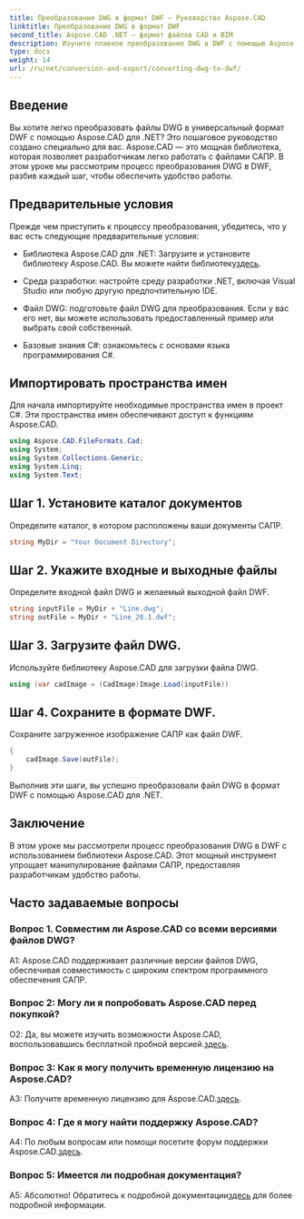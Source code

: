 ```yaml
---
title: Преобразование DWG в формат DWF — Руководство Aspose.CAD
linktitle: Преобразование DWG в формат DWF
second_title: Aspose.CAD .NET — формат файлов CAD и BIM
description: Изучите плавное преобразование DWG в DWF с помощью Aspose.CAD для .NET. Следуйте нашему пошаговому руководству, чтобы избежать проблем.
type: docs
weight: 14
url: /ru/net/conversion-and-export/converting-dwg-to-dwf/
---
```

## Введение

Вы хотите легко преобразовать файлы DWG в универсальный формат DWF с помощью Aspose.CAD для .NET? Это пошаговое руководство создано специально для вас. Aspose.CAD — это мощная библиотека, которая позволяет разработчикам легко работать с файлами САПР. В этом уроке мы рассмотрим процесс преобразования DWG в DWF, разбив каждый шаг, чтобы обеспечить удобство работы.

## Предварительные условия

Прежде чем приступить к процессу преобразования, убедитесь, что у вас есть следующие предварительные условия:

-  Библиотека Aspose.CAD для .NET: Загрузите и установите библиотеку Aspose.CAD. Вы можете найти библиотеку[здесь](https://releases.aspose.com/cad/net/).

- Среда разработки: настройте среду разработки .NET, включая Visual Studio или любую другую предпочтительную IDE.

- Файл DWG: подготовьте файл DWG для преобразования. Если у вас его нет, вы можете использовать предоставленный пример или выбрать свой собственный.

- Базовые знания C#: ознакомьтесь с основами языка программирования C#.

## Импортировать пространства имен

Для начала импортируйте необходимые пространства имен в проект C#. Эти пространства имен обеспечивают доступ к функциям Aspose.CAD.

```csharp
using Aspose.CAD.FileFormats.Cad;
using System;
using System.Collections.Generic;
using System.Linq;
using System.Text;
```

## Шаг 1. Установите каталог документов

Определите каталог, в котором расположены ваши документы САПР.

```csharp
string MyDir = "Your Document Directory";
```

## Шаг 2. Укажите входные и выходные файлы

Определите входной файл DWG и желаемый выходной файл DWF.

```csharp
string inputFile = MyDir + "Line.dwg";
string outFile = MyDir + "Line_20.1.dwf";
```

## Шаг 3. Загрузите файл DWG.

Используйте библиотеку Aspose.CAD для загрузки файла DWG.

```csharp
using (var cadImage = (CadImage)Image.Load(inputFile))
```

## Шаг 4. Сохраните в формате DWF.

Сохраните загруженное изображение САПР как файл DWF.

```csharp
{
    cadImage.Save(outFile);
}
```

Выполнив эти шаги, вы успешно преобразовали файл DWG в формат DWF с помощью Aspose.CAD для .NET.

## Заключение

В этом уроке мы рассмотрели процесс преобразования DWG в DWF с использованием библиотеки Aspose.CAD. Этот мощный инструмент упрощает манипулирование файлами САПР, предоставляя разработчикам удобство работы.

## Часто задаваемые вопросы

### Вопрос 1. Совместим ли Aspose.CAD со всеми версиями файлов DWG?

A1: Aspose.CAD поддерживает различные версии файлов DWG, обеспечивая совместимость с широким спектром программного обеспечения САПР.

### Вопрос 2: Могу ли я попробовать Aspose.CAD перед покупкой?

 О2: Да, вы можете изучить возможности Aspose.CAD, воспользовавшись бесплатной пробной версией.[здесь](https://releases.aspose.com/).

### Вопрос 3: Как я могу получить временную лицензию на Aspose.CAD?

 A3: Получите временную лицензию для Aspose.CAD.[здесь](https://purchase.aspose.com/temporary-license/).

### Вопрос 4: Где я могу найти поддержку Aspose.CAD?

A4: По любым вопросам или помощи посетите форум поддержки Aspose.CAD.[здесь](https://forum.aspose.com/c/cad/19).

### Вопрос 5: Имеется ли подробная документация?

 А5: Абсолютно! Обратитесь к подробной документации[здесь](https://reference.aspose.com/cad/net/) для более подробной информации.
